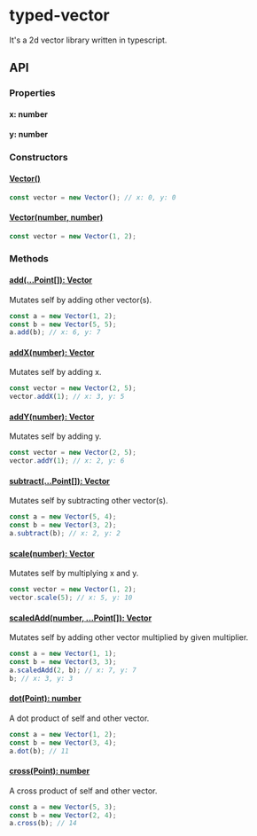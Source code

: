 # typed-vector

It's a 2d vector library written in typescript.

## API

### Properties

#### x: number

#### y: number

### Constructors

#### [Vector()](#vector)
`````ts
const vector = new Vector(); // x: 0, y: 0
`````
#### [Vector(number, number)](#vector-n-n)
`````ts
const vector = new Vector(1, 2);
`````

### Methods

#### [add(...Point[]): Vector](#vector-v)
Mutates self by adding other vector(s).
`````ts
const a = new Vector(1, 2);
const b = new Vector(5, 5);
a.add(b); // x: 6, y: 7
`````

#### [addX(number): Vector](#addx)
Mutates self by adding x.
`````ts
const vector = new Vector(2, 5);
vector.addX(1); // x: 3, y: 5
`````

#### [addY(number): Vector](#addy)
Mutates self by adding y.
`````ts
const vector = new Vector(2, 5);
vector.addY(1); // x: 2, y: 6
`````

#### [subtract(...Point[]): Vector](#subtract)
Mutates self by subtracting other vector(s).
`````ts
const a = new Vector(5, 4);
const b = new Vector(3, 2);
a.subtract(b); // x: 2, y: 2
`````

#### [scale(number): Vector](#scale)
Mutates self by multiplying x and y.
`````ts
const vector = new Vector(1, 2);
vector.scale(5); // x: 5, y: 10
`````

#### [scaledAdd(number, ...Point[]): Vector](#scaledadd)
Mutates self by adding other vector multiplied by given multiplier.
`````ts
const a = new Vector(1, 1);
const b = new Vector(3, 3);
a.scaledAdd(2, b); // x: 7, y: 7
b; // x: 3, y: 3
`````

#### [dot(Point): number](#dot)
A dot product of self and other vector.
`````ts
const a = new Vector(1, 2);
const b = new Vector(3, 4);
a.dot(b); // 11
`````

#### [cross(Point): number](#cross)
A cross product of self and other vector.
`````ts
const a = new Vector(5, 3);
const b = new Vector(2, 4);
a.cross(b); // 14
`````